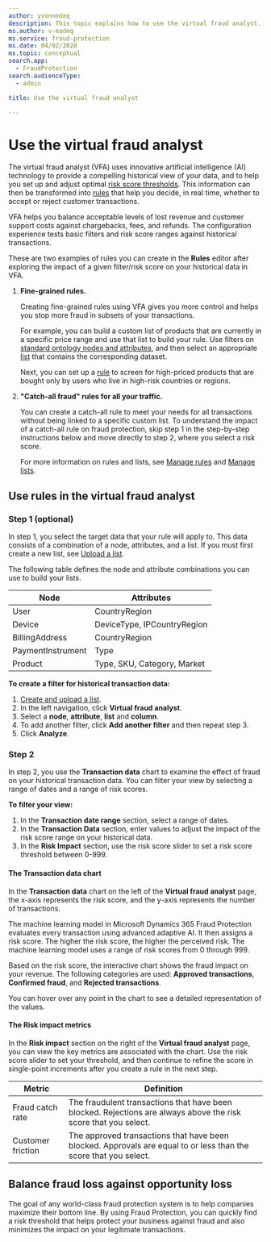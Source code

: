 ```yaml
---
author: yvonnedeq
description: This topic explains how to use the virtual fraud analyst.
ms.author: v-madeq
ms.service: fraud-protection
ms.date: 04/02/2020
ms.topic: conceptual
search.app: 
  - FraudProtection
search.audienceType:
  - admin

title: Use the virtual fraud analyst

---
```


# Use the virtual fraud analyst

The virtual fraud analyst (VFA) uses innovative artificial intelligence (AI) technology to provide a compelling historical view of your data, and to help you set up and adjust optimal [risk score thresholds](scorecard.md). This information can then be transformed into [rules](rules.md) that help you decide, in real time, whether to accept or reject customer transactions.

VFA helps you balance acceptable levels of lost revenue and customer support costs against chargebacks, fees, and refunds.  The configuration experience tests basic filters and risk score ranges against historical transactions.

These are two examples of rules you can create in the **Rules** editor after exploring the impact of a given filter/risk score on your historical data in VFA.

1. **Fine-grained rules.**

    Creating fine-grained rules using VFA gives you more control and helps you stop more fraud in subsets of your transactions.
    
    For example, you can build a custom list of products that are currently in a specific price range and use that list to build your rule. Use filters on [standard ontology nodes and attributes](graph-explorer.md), and then select an appropriate [list](lists.md) that contains the corresponding dataset. 
    
    Next, you can set up a [rule](rules.md) to screen for high-priced products that are bought only by users who live in high-risk countries or regions.
    
2. **"Catch-all fraud" rules for all your traffic.**

    You can create a catch-all rule to meet your needs for all transactions without being linked to a specific custom list. To understand the impact of a catch-all rule on fraud protection, skip step 1 in the step-by-step instructions below and move directly to step 2, where you select a risk score. 
    
    For more information on rules and lists, see [Manage rules](rules.md) and [Manage lists](lists.md).

## Use rules in the virtual fraud analyst 

### Step 1 (optional)

In step 1, you select the target data that your rule will apply to. This data consists of a combination of a node, attributes, and a list. If you must first create a new list, see [Upload a list](lists.md#upload-a-list).

The following table defines the node and attribute combinations you can use to build your lists. 

| Node | Attributes |
|---|---|
| User | CountryRegion |
| Device | DeviceType, IPCountryRegion |
| BillingAddress | CountryRegion |
| PaymentInstrument | Type |
| Product | Type, SKU, Category, Market |

**To create a filter for historical transaction data:**

1. [Create and upload a list](lists.md#upload-a-list).
1. In the left navigation, click **Virtual fraud analyst**.
1. Select a **node**, **attribute**, **list** and **column**.
1. To add another filter, click **Add another filter** and then repeat step 3.
1. Click **Analyze**.

### Step 2

In step 2, you use the **Transaction data** chart to examine the effect of fraud on your historical transaction data. You can filter your view by selecting a range of dates and a range of risk scores. 

**To filter your view:**

1. In the **Transaction date range** section, select a range of dates.
1. In the **Transaction Data** section, enter values to adjust the impact of the risk score range on your historical data.
1. In the **Risk Impact** section, use the risk score slider to set a risk score threshold between 0-999.

#### The Transaction data chart

In the **Transaction data** chart on the left of the **Virtual fraud analyst** page, the x-axis represents the risk score, and the y-axis represents the number of transactions.

The machine learning model in Microsoft Dynamics 365 Fraud Protection evaluates every transaction using advanced adaptive AI. It then assigns a risk score. The higher the risk score, the higher the perceived risk. The machine learning model uses a range of risk scores from 0 through 999.

Based on the risk score, the interactive chart shows the fraud impact on your revenue. The following categories are used: **Approved transactions**, **Confirmed fraud**, and **Rejected transactions**. 

You can hover over any point in the chart to see a detailed representation of the values.

#### The Risk impact metrics

In the **Risk impact** section on the right of the **Virtual fraud analyst** page, you can view the key metrics are associated with the chart. Use the risk score slider to set your threshold, and then continue to refine the score in single-point increments after you create a rule in the next step.

| Metric | Definition |
|---|---|
| Fraud catch rate | The fraudulent transactions that have been blocked. Rejections are always above the risk score that you select. |
| Customer friction | The approved transactions that have been blocked. Approvals are equal to or less than the score that you select. |

## Balance fraud loss against opportunity loss

The goal of any world-class fraud protection system is to help companies maximize their bottom line. By using Fraud Protection, you can quickly find a risk threshold that helps protect your business against fraud and also minimizes the impact on your legitimate transactions.
